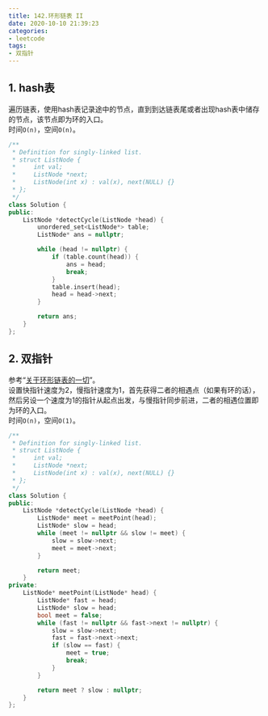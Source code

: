 ```yaml
---
title: 142.环形链表 II
date: 2020-10-10 21:39:23
categories: 
- leetcode
tags: 
- 双指针
---
```


## 1. hash表
遍历链表，使用hash表记录途中的节点，直到到达链表尾或者出现hash表中储存的节点，该节点即为环的入口。  
时间`O(n)`，空间`O(n)`。  
```cpp
/**
 * Definition for singly-linked list.
 * struct ListNode {
 *     int val;
 *     ListNode *next;
 *     ListNode(int x) : val(x), next(NULL) {}
 * };
 */
class Solution {
public:
    ListNode *detectCycle(ListNode *head) {
        unordered_set<ListNode*> table;
        ListNode* ans = nullptr;

        while (head != nullptr) {
            if (table.count(head)) {
                ans = head;
                break;
            }
            table.insert(head);
            head = head->next;
        }

        return ans;
    }
};
```

## 2. 双指针
参考“[关于环形链表的一切](https://zkkkillua.github.io/circular-linked-list/)”。  
设置快指针速度为2，慢指针速度为1，首先获得二者的相遇点（如果有环的话），然后另设一个速度为1的指针从起点出发，与慢指针同步前进，二者的相遇位置即为环的入口。  
时间`O(n)`，空间`O(1)`。  
```cpp
/**
 * Definition for singly-linked list.
 * struct ListNode {
 *     int val;
 *     ListNode *next;
 *     ListNode(int x) : val(x), next(NULL) {}
 * };
 */
class Solution {
public:
    ListNode *detectCycle(ListNode *head) {
        ListNode* meet = meetPoint(head);
        ListNode* slow = head;
        while (meet != nullptr && slow != meet) {
            slow = slow->next;
            meet = meet->next;
        }

        return meet;
    }
private:
    ListNode* meetPoint(ListNode* head) {
        ListNode* fast = head;
        ListNode* slow = head;
        bool meet = false;
        while (fast != nullptr && fast->next != nullptr) {
            slow = slow->next;
            fast = fast->next->next;
            if (slow == fast) {
                meet = true;
                break;
            }
        }

        return meet ? slow : nullptr;
    }
};
```